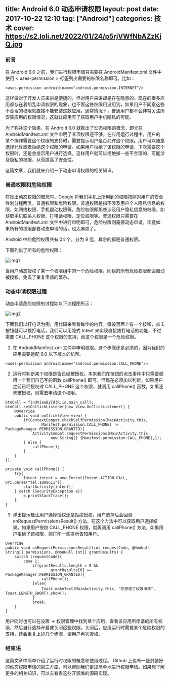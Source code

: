 title: Android 6.0 动态申请权限
layout: post
date: 2017-10-22 12:10
tag: ["Android"]
categories: 技术
cover: https://s2.loli.net/2022/01/24/p5rjVWfNbAZzKiQ.jpg
---
### 前言

在 Android 6.0 之前，我们进行权限申请只需要在 AndroidManifest.xml 文件中使用 < uses-permission > 标签列出需要的权限名称即可。比如：

```
<uses-permission android:name="android.permission.INTERNET"/>
```

这样做对于开发人员来讲是便捷的，但对用户来讲却是存在隐患的。现在的很多应用都存在着胡乱申请权限的现象，也不管这些权限用没用到，如果用户不同意这些不合理的权限就直接不能安装这款应用。通常情况下，普通用户都不会非常关注所安装应用的权限情况，这就让应用有了获取用户手机隐私的可能。

为了弥补这个隐患，在 Android 6.0 就推出了动态权限的概念，即光在 AndroidManifest.xml 文件申明了某项权限还不够，在应用运行过程中，用户的某个操作需要这个权限的支持时，需要提示用户是否允许这个权限。用户可以随意选择允许或者拒绝这个权限的申请。如果用户拒绝了该权限的申请，下次需要这个权限时，还是会提示用户进行选择。这样用户就可以拒绝掉一些不合理的、可能涉及隐私的权限，从而提高了安全性。

这篇文章，我们就来介绍一下动态申请权限的相关知识。

### 普通权限和危险权限

在推出动态权限的概念时，Google 将我们手机上所用到的权限按照对用户的安全性划分程两类，普通权限和危险权限。普通权限是指不涉及用户个人隐私信息的权限，如网络权限、手机震动权限等。危险权限即那些涉及用户隐私信息的权限，如获取手机联系人权限、打电话权限、定位权限等。普通权限只需要在 AndroidManifest.xml 文件中进行申明即可，危险权限则需要动态申请。毕竟如果所有的权限都要动态申请的话，也太麻烦了。

Android 中的危险权限共有 24 个，分为 9 组，其余的都是普通权限。

下图列出了所有的危险权限：

![img1](https://i.loli.net/2019/08/29/DsAb7XYfOte9yzV.jpg)

当用户动态授权了某一个权限组中的一个危险权限，同组的所有危险权限都会自动被授权。免去了重复申请的繁杂。

### 动态申请权限过程

动态申请危险权限的过程如以下流程图所示：

![img2](https://i.loli.net/2019/08/29/K7xFEtO6ywiBYTu.jpg)

下面我们以打电话为例，用代码来看看每步的内容。假设页面上有一个按钮，点击按钮就可以拨打电话，我们可以用隐式 Intent 来实现直接拨打电话的功能，不过需要 CALL_PHONE 这个权限的支持，而这个权限是一个危险权限。

1. 在 AndroidManifest.xml 文件中申明权限。这个步骤还是必须的，因为我们的应用需要适配 6.0 以下版本的机型。

```
<uses-permission android:name="android.permission.CALL_PHONE"/>
```

2. 运行时判断某个权限是否已经被授权。本来我们在按钮的点击事件中只需要调用一个我们自己写的函数 callPhone() 即可，但现在必须加以判断，如果用户之前已经授权过 CALL_PHONE 这个权限，就调用 callPhone()  函数，如果还未被授权，则需去申请这个权限。

```
btnCall = findViewById(R.id.main_call);
btnCall.setOnClickListener(new View.OnClickListener() {
    @Override
    public void onClick(View view) {
        if(ContextCompat.checkSelfPermission(MainActivity.this,
                Manifest.permission.CALL_PHONE) != PackageManager.PERMISSION_GRANTED){
            ActivityCompat.requestPermissions(MainActivity.this,
                    new String[] {Manifest.permission.CALL_PHONE},1);
        } else {
            callPhone();
        }
    }
});
```

```
private void callPhone() {
    try{
        Intent intent = new Intent(Intent.ACTION_CALL, Uri.parse("tel:1008611"));
        startActivity(intent);
    } catch (SecurityException e){
        e.printStackTrace();
    }
}
```

3.  弹出提示框让用户选择授权还是拒绝授权，用户选择后会回调 onRequestPermissionsResult() 方法，在这个方法中可以获取用户选择结果。如果用户授权 CALL_PHONE 权限，就再调用 callPhone() 方法，如果用户拒绝了该权限，则打印一些提示告知用户。

```
Override
public void onRequestPermissionsResult(int requestCode, @NonNull String[] permissions, @NonNull int[] grantResults) {
    switch (requestCode){
        case 1:
            if(grantResults.length > 0 &&
                    grantResults[0] == PackageManager.PERMISSION_GRANTED){
                callPhone();
            }else{
	            Toast.makeText(MainActivity.this, "你拒绝了权限申请", Toast.LENGTH_SHORT).show();
		    }
            break;
    }
}
```

用户同时也可以在设置 → 权限管理中找到某个应用，查看该应用所申请的所有权限，然后自行选择开启或关闭这些权限。关闭后，应用运行时需要某个危险权限的支持，还会重复上述几个步骤，请用户再次授权。

### 结束语

这篇文章中简单介绍了运行时权限的概念和使用过程。 Github 上也有一些封装好的动态权限申请的第三方库，可以帮助我们更加简单地进行权限申请。如果想了解更多的相关知识，可以去看看这些开源库的源码实现。




